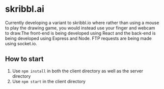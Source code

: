 # skribbl.ai
Currently developing a variant to skribbl.io where rather than using a mouse to play the drawing game, you would instead use your finger and webcam to draw.The front-end is being developed using React and the back-end is being developed using Express and Node. FTP requests are being made using socket.io.

## How to start

1. Use `npm install` in both the client directory as well as the server directory
2. Use `npm start` in the client directory
